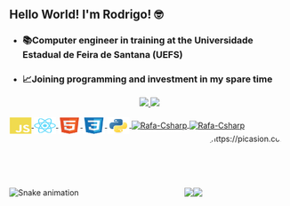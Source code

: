 ## Hello World! I'm Rodrigo! 🤓
<ul>
 <li>
    <h3>📚Computer engineer in training at the Universidade Estadual de Feira de Santana (UEFS)</h3>
 </li>
  <li>
    <h3>📈Joining programming and investment in my spare time </h3>
  </li>
</ul>
<div align="center">
  <a href="https://github.com/Rodrigodsgit">
  <img height="160em" src="https://github-readme-stats.vercel.app/api?username=rodrigodsgit&show_icons=true&theme=dark&include_all_commits=true&count_private=true"/>
  <img height="160em" src="https://github-readme-stats.vercel.app/api/top-langs/?username=rodrigodsgit&layout=compact&langs_count=7&theme=dark"/>
</div>
<div style="display: inline_block"><br>
  <img align="center" alt="Rafa-Js" height="30" width="40" src="https://raw.githubusercontent.com/devicons/devicon/master/icons/javascript/javascript-plain.svg">
  <img align="center" alt="Rafa-React" height="30" width="40" src="https://raw.githubusercontent.com/devicons/devicon/master/icons/react/react-original.svg">
  <img align="center" alt="Rafa-HTML" height="30" width="40" src="https://raw.githubusercontent.com/devicons/devicon/master/icons/html5/html5-original.svg">
  <img align="center" alt="Rafa-CSS" height="30" width="40" src="https://raw.githubusercontent.com/devicons/devicon/master/icons/css3/css3-original.svg">
  <img align="center" alt="Rafa-Python" height="30" width="40" src="https://raw.githubusercontent.com/devicons/devicon/master/icons/python/python-original.svg">
  <img align="center" alt="Rafa-Csharp" height="30" width="40" src="https://cdn.jsdelivr.net/gh/devicons/devicon/icons/django/django-plain-wordmark.svg">
  <img align="center" alt="Rafa-Csharp" height="30" width="40" src="https://cdn.jsdelivr.net/gh/devicons/devicon/icons/java/java-original.svg">
 <a href="https://picasion.com/"><img src="https://i.picasion.com/pic92/e02502efb7becdb210f9b38bd9a5ee42.gif" height="150" style="border-radius:50px;" align="right" alt="https://picasion.com/" ></a><br /><a href="https://picasion.com/"></a>
  <br></br>
  <br></br>
  
  
 ##
<div> 
  <a href = "mailto:damasceno.s.rodrigo@gmail.com"><img src="https://img.shields.io/badge/-Gmail-%23333?style=for-the-badge&logo=gmail&logoColor=white" target="_blank" align="right" ></a>
  <a href="https://www.linkedin.com/in/rodrigo-damasceno-41036b192/" target="_blank"><img src="https://img.shields.io/badge/-LinkedIn-%230077B5?style=for-the-badge&logo=linkedin&logoColor=white" target="_blank" align="right"></a> 
 
  ![Snake animation](https://github.com/Rodrigodsgit/Rodrigodsgit/blob/output/github-contribution-grid-snake.svg)
 
</div>
